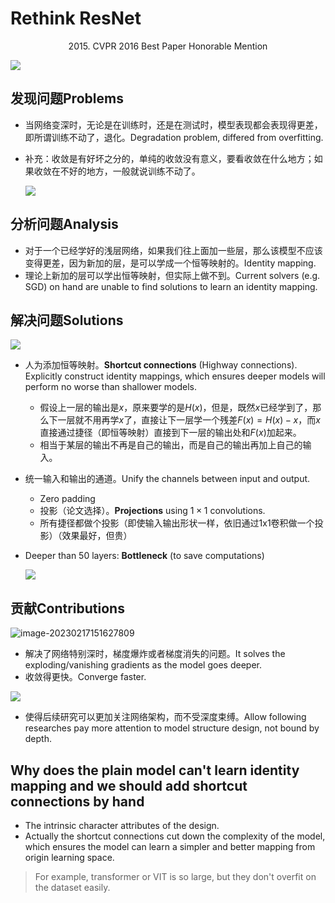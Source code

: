 # Rethink ResNet

<center>2015. CVPR 2016 Best Paper Honorable Mention</center>

![](D:\CV_GitHub\Reading-23\paperReading\Classifications\imgs\ResNet_Img_Title.png)

## 发现问题Problems

- 当网络变深时，无论是在训练时，还是在测试时，模型表现都会表现得更差，即所谓训练不动了，退化。Degradation problem, differed from overfitting. 

- 补充：收敛是有好坏之分的，单纯的收敛没有意义，要看收敛在什么地方；如果收敛在不好的地方，一般就说训练不动了。

  ![](D:\CV_GitHub\Reading-23\paperReading\Classifications\imgs\ResNet_Img_Problems.png)

## 分析问题Analysis

- 对于一个已经学好的浅层网络，如果我们往上面加一些层，那么该模型不应该变得更差，因为新加的层，是可以学成一个恒等映射的。Identity mapping.
- 理论上新加的层可以学出恒等映射，但实际上做不到。Current solvers (e.g. SGD) on hand are unable to find solutions to learn an identity mapping.

## 解决问题Solutions

![](D:\CV_GitHub\Reading-23\paperReading\Classifications\imgs\ResNet_Img_Solutions.png)

- 人为添加恒等映射。**Shortcut connections** (Highway connections). Explicitly construct identity mappings, which ensures deeper models will perform no worse than shallower models.

  - 假设上一层的输出是$x$，原来要学的是$H(x)$，但是，既然$x$已经学到了，那么下一层就不用再学$x$了，直接让下一层学一个残差$F(x) = H(x) - x$，而$x$直接通过捷径（即恒等映射）直接到下一层的输出处和$F(x)$加起来。
  - 相当于某层的输出不再是自己的输出，而是自己的输出再加上自己的输入。

- 统一输入和输出的通道。Unify the channels between input and output.

  - Zero padding
  - 投影（论文选择）。**Projections** using $1 \times 1$ convolutions.
  - 所有捷径都做个投影（即使输入输出形状一样，依旧通过1x1卷积做一个投影）（效果最好，但贵）

- Deeper than 50 layers: **Bottleneck** (to save computations)

  ![](D:\CV_GitHub\Reading-23\paperReading\Classifications\imgs\ResNet_Img_Solutions_Bottleneck.png)

## 贡献Contributions

![image-20230217151627809](D:\CV_GitHub\Reading-23\paperReading\Classifications\imgs\ResNet_Img_Countributions)

- 解决了网络特别深时，梯度爆炸或者梯度消失的问题。It solves the exploding/vanishing gradients as the model goes deeper.
- 收敛得更快。Converge faster.

![](D:\CV_GitHub\Reading-23\paperReading\Classifications\imgs\ResNet_Img_Gradients.png)

- 使得后续研究可以更加关注网络架构，而不受深度束缚。Allow following researches pay more attention to model structure design, not bound by depth.

## Why does the plain model can't learn identity mapping and we should add shortcut connections by hand

- The intrinsic character attributes of the design.
- Actually the shortcut connections cut down the complexity of the model, which ensures the model can learn a simpler and better mapping from origin learning space.

> For example, transformer or VIT is so large, but they don't overfit on the dataset easily.